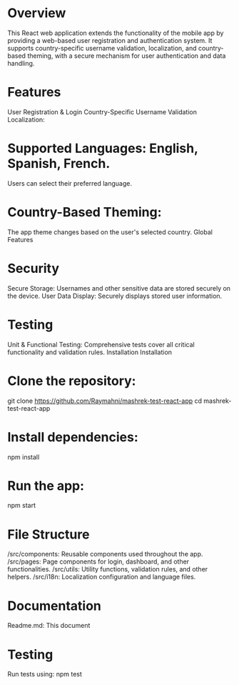 # Overview
This React web application extends the functionality of the mobile app by providing a web-based user registration and authentication system. It supports country-specific username validation, localization, and country-based theming, with a secure mechanism for user authentication and data handling.

# Features
User Registration & Login
Country-Specific Username Validation
Localization:

# Supported Languages: English, Spanish, French.
Users can select their preferred language.


# Country-Based Theming:
The app theme changes based on the user's selected country.
Global Features

# Security
Secure Storage:
Usernames and other sensitive data are stored securely on the device.
User Data Display:
Securely displays stored user information.

# Testing
Unit & Functional Testing:
Comprehensive tests cover all critical functionality and validation rules.
Installation
Installation

# Clone the repository:
git clone https://github.com/Raymahni/mashrek-test-react-app
cd mashrek-test-react-app


# Install dependencies:
npm install


# Run the app:
npm start

# File Structure
/src/components: Reusable components used throughout the app.
/src/pages: Page components for login, dashboard, and other functionalities.
/src/utils: Utility functions, validation rules, and other helpers.
/src/i18n: Localization configuration and language files.

# Documentation
Readme.md: This document

# Testing
Run tests using:
npm test